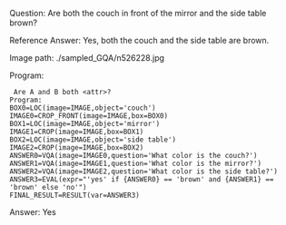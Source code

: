 Question: Are both the couch in front of the mirror and the side table brown?

Reference Answer: Yes, both the couch and the side table are brown.

Image path: ./sampled_GQA/n526228.jpg

Program:

```
 Are A and B both <attr>?
Program:
BOX0=LOC(image=IMAGE,object='couch')
IMAGE0=CROP_FRONT(image=IMAGE,box=BOX0)
BOX1=LOC(image=IMAGE,object='mirror')
IMAGE1=CROP(image=IMAGE,box=BOX1)
BOX2=LOC(image=IMAGE,object='side table')
IMAGE2=CROP(image=IMAGE,box=BOX2)
ANSWER0=VQA(image=IMAGE0,question='What color is the couch?')
ANSWER1=VQA(image=IMAGE1,question='What color is the mirror?')
ANSWER2=VQA(image=IMAGE2,question='What color is the side table?')
ANSWER3=EVAL(expr="'yes' if {ANSWER0} == 'brown' and {ANSWER1} == 'brown' else 'no'")
FINAL_RESULT=RESULT(var=ANSWER3)
```
Answer: Yes

